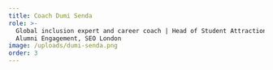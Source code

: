 ```yaml
---
title: Coach Dumi Senda
role: >-
  Global inclusion expert and career coach | Head of Student Attraction and
  Alumni Engagement, SEO London
image: /uploads/dumi-senda.png
order: 3
---
```


